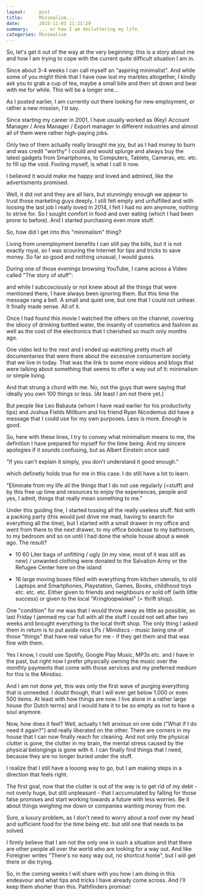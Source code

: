 ```yaml
---
layout:     post
title:      Minimalism...
date:       2015-11-03 11:21:29
summary:    ... or how I am decluttering my life.
categories: Minimalism
---
```




So, let's get it out of the way at the very beginning: this is a story about me and how I am trying to cope with the current quite difficult situation I am in.

Since about 3-4 weeks I can call myself an "aspiring minimalist". And while some of you might think that I have now lost my marbles altogether, I kindly ask you to grab a cup of tea, maybe a small bite and then sit down and bear with me for while. This will be a longer one...

As I posted earlier, I am currently out there looking for new employment, or rather a new mission, I'd say.

Since starting my career in 2001, I have usually worked as (Key) Account Manager / Area Manager / Export manager in different industries and almost all of them were rather high-paying jobs.

Only two of them actually really brought me joy, but as I had money to burn and was credit "worthy" I could and would splurge and always buy the latest gadgets from Smartphones, to Computers, Tablets, Cameras,  etc. etc. to fill up the void. Fooling myself, is what I call it now.

I believed it would make me happy and loved and admired, like the advertisments promised.

Well, it did not and they are all liars, but stunningly enough we appear to trust those marketing guys deeply. I still felt empty and unfulfilled and with loosing the last job I really loved in 2014, I felt I had no aim anymore, nothing to strive for. So I sought comfort in food and over eating (which I had been prone to before).  And I started purchasing even more stuff.

So, how did I get into this "minimalism" thing?

Living from unemployment benefits I can still pay the bills, but it is not exactly royal, so I was scouring the Internet for tips and tricks to save money. So far so good and nothing unusual, I would guess.

During one of those evenings browsing YouTube, I came across a Video called "The story of stuff":

and while I subcosciously or not knew about all the things that were mentioned there, I have always been ignoring them. But this time the message rang a bell. A small and quiet one, but one that I could not unhear. It finally made sense. All of it.

Once I had found this movie I watched the others on the channel, covering the idiocy of drinking bottled water, the insanity of cosmetics and fashion as well as the cost of the electronics that I cherished so much only months ago.

One video led to the next and I ended up watching pretty much all documentaries that were there about the excessive consumerism society that we live in today. That was the link to some more videos and blogs that were talking about something that seems to offer a way out of it: minimalism or simple living.

And that strung a chord with me. No, not the guys that were saying that ideally you own 100 things or less. (At least I am not there yet.)

But people like Leo Babauta (whom I have read earlier for his productivity tips) and Joshua Fields Millburn and his friend Ryan Nicodemus did have a message that I could use for my own purposes. Less is more. Enough is good.

So, here with these lines, I try to convey what minimalism means to me, the definition I have prepared for myself for the time being. And my sincere apologies if it sounds confusing, but as Albert Einstein once said:

"If you can't explain it simply, you don't understand it good enough."

which definetly holds true for me in this case. I do still have a lot to learn.

"Eliminate from my life all the things that I do not use regularly (=stuff) and by this free up time and resources to enjoy the experiences, people and yes, I admit, things that really mean something to me."

Under this guiding line, I started tossing all the really useless stuff. Not with a packing party (this would just drive me mad, having to search for everything all the time), but I started with a small drawer in my office and went from there to the next drawer, to my office bookcase to my bathroom, to my bedroom and so on until I had done the whole house about a week ago. The result?

- 10 60 Liter bags of unfitting / ugly (in my view, most of it was still as new) / unwanted clothing were donated to the Salvation Army or the Refugee Center here on the island

- 16 large moving boxes filled with everything from kitchen utensils, to old Laptops and Smartphones, Playstation, Games, Books, childhood toys etc. etc. etc. Either given to friends and neighbours or sold off (with little success) or given to the local "Kringloopwinkel" (= thrift shop).

One "condition" for me was that I would throw away as little as possible, so last Friday I jammed my car full with all the stuff I could not sell after two weeks and brought everything to the local thrift shop. The only thing I asked them in return is to put aside nice LPs / Minidiscs - music being one of those "things" that have real value for me - if they get them and that was fine with them.

Yes I know, I could use Spotify, Google Play Music, MP3s etc. and I have in the past, but right now I prefer physically owning the music over the monthly payments that come with those services and my preferred medium for this is the Minidisc.

And I am not done yet, this was only the first wave of purging everything that is unneeded. I doubt though, that I will ever get below 1.000 or even 500 items. At least with how things are now. I live alone in a rather large house (for Dutch terms) and I would hate it to be so empty as not to have a soul anymore.

Now, how does it feel? Well, actually I felt anxious on one side ("What if I do need it again?") and really liberated on the other. There are corners in my house that I can now finally reach for cleaning. And not only the physical clutter is gone, the clutter in my brain, the mental stress caused by the physical belongings is gone with it. I can finally find things that I need, because they are no longer buried under the stuff.

I realize that I still have a looong way to go, but I am making steps in a direction that feels right.

The first goal, now that the clutter is out of the way is to get rid of my debt - not overly huge, but still unpleasant -  that I accumulated by falling for those false promises and start working towards a future with less worries. Be it about things weighing me down or companies wanting money from me.

Sure, a luxury problem, as I don't need to worry about a roof over my head and sufficient food for the time being etc. but still one that needs to be solved.

I firmly believe that I am not the only one in such a situation and that there are other people all over the world who are looking for a way out. And like Foreigner writes "There's no easy way out, no shortcut home", but I will get there or die trying.

So, in the coming weeks I will share with you how I am doing in this endeavour and what tips and tricks I have already come across. And I'll keep them shorter than this. Pathfinders promise!
